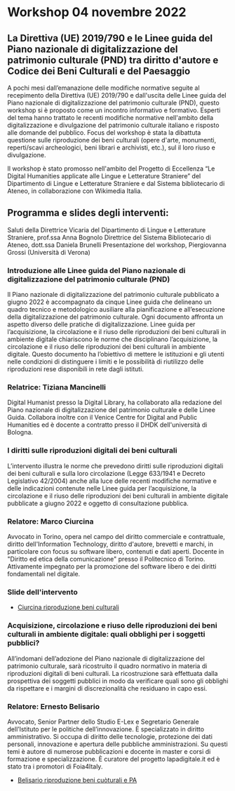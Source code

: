 # Workshop 04 novembre 2022
## La Direttiva (UE) 2019/790 e le Linee guida del Piano nazionale di digitalizzazione del patrimonio culturale (PND) tra diritto d'autore e Codice dei Beni Culturali e del Paesaggio
A pochi mesi dall’emanazione delle modifiche normative seguite al recepimento della Direttiva (UE) 2019/790 e dall'uscita delle Linee guida del Piano nazionale di digitalizzazione del patrimonio culturale (PND), questo workshop si è proposto come un incontro informativo e formativo.
Esperti del tema hanno trattato le recenti modifiche normative nell'ambito della digitalizzazione e divulgazione del patrimonio culturale italiano e risposto alle domande del pubblico.
Focus del workshop è stata la dibattuta questione sulle riproduzione dei beni culturali (opere d'arte, monumenti, reperti/scavi archeologici, beni librari e archivisti, etc.), sul il loro riuso e divulgazione.
 
Il workshop è stato promosso nell'ambito del Progetto di Eccellenza “Le Digital Humanities applicate alle Lingue e Letterature Straniere” del Dipartimento di Lingue e Letterature Straniere e dal Sistema bibliotecario di Ateneo, in collaborazione con Wikimedia Italia.

## Programma e slides degli interventi:
Saluti della Direttrice Vicaria del Dipartimento di Lingue e Letterature Straniere, prof.ssa Anna Bognolo
Direttrice del Sistema Bibliotecario di Ateneo, dott.ssa Daniela Brunelli
Presentazione del workshop, Piergiovanna Grossi (Università di Verona)
### Introduzione alle Linee guida del Piano nazionale di digitalizzazione del patrimonio culturale (PND)
Il Piano nazionale di digitalizzazione del patrimonio culturale pubblicato a giugno 2022 è accompagnato da cinque Linee guida che delineano un quadro tecnico e metodologico ausiliare alla pianificazione e all’esecuzione della digitalizzazione del patrimonio culturale. Ogni documento affronta un aspetto diverso delle pratiche di digitalizzazione. Linee guida per l’acquisizione, la circolazione e il riuso delle riproduzioni dei beni culturali in ambiente digitale chiariscono le norme che disciplinano l’acquisizione, la circolazione e il riuso delle riproduzioni dei beni culturali in ambiente digitale. Questo documento ha l’obiettivo di mettere le istituzioni e gli utenti nelle condizioni di distinguere i limiti e le possibilità di riutilizzo delle riproduzioni rese disponibili in rete dagli istituti. 
### Relatrice: Tiziana Mancinelli
Digital Humanist presso la Digital Library, ha collaborato alla redazione del Piano nazionale di digitalizzazione del patrimonio culturale e delle Linee Guida. Collabora inoltre con il Venice Centre for Digital and Public Humanities ed è docente a contratto presso il DHDK dell'università di Bologna.
### I diritti sulle riproduzioni digitali dei beni culturali
L’intervento illustra le norme che prevedono diritti sulle riproduzioni digitali dei beni culturali e sulla loro circolazione (Legge 633/1941 e Decreto Legislativo 42/2004) anche alla luce delle recenti modifiche normative e delle indicazioni contenute nelle Linee guida per l’acquisizione, la circolazione e il riuso delle riproduzioni dei beni culturali in ambiente digitale pubblicate a giugno 2022 e oggetto di consultazione pubblica.
### Relatore: Marco Ciurcina
Avvocato in Torino, opera nel campo del diritto commerciale e contrattuale, diritto dell'Information Technology, diritto d'autore, brevetti e marchi, in particolare con focus su software libero, contenuti e dati aperti.
Docente in "Diritto ed etica della comunicazione" presso il Politecnico di Torino. Attivamente impegnato per la promozione del software libero e dei diritti fondamentali nel digitale.
### Slide dell'intervento
 * [Ciurcina riproduzione beni culturali](https://github.com/piergiovanna/DigitalizzareBeniCulturali/blob/f712a74c8eae37d473ab8071ed5bd663f834477d/Ciurcina_riproduzione_beni_culturali.pdf)

### Acquisizione, circolazione e riuso delle riproduzioni dei beni culturali in ambiente digitale: quali obblighi per i soggetti pubblici?
All’indomani dell’adozione del Piano nazionale di digitalizzazione del patrimonio culturale, sarà ricostruito il quadro normativo in materia di riproduzioni digitali di beni culturali. La ricostruzione sarà effettuata dalla prospettiva dei soggetti pubblici in modo da verificare quali sono gli obblighi da rispettare e i margini di discrezionalità che residuano in capo essi.
### Relatore: Ernesto Belisario
Avvocato, Senior Partner dello Studio E-Lex e Segretario Generale dell’Istituto per le politiche dell’innovazione. È specializzato in diritto amministrativo. Si occupa di diritto delle tecnologie, protezione dei dati personali, innovazione e apertura delle pubbliche amministrazioni. Su questi temi è autore di numerose pubblicazioni e docente in master e corsi di formazione e specializzazione. È curatore del progetto lapadigitale.it ed è stato tra i promotori di Foia4Italy.
  * [Belisario riproduzione beni cuòturali e PA](https://github.com/piergiovanna/DigitalizzareBeniCulturali/blob/f712a74c8eae37d473ab8071ed5bd663f834477d/Belisario_Verona_041122_riproduzioni.pdf)

